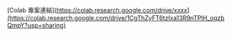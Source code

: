  [Colab 專案連結](https://colab.research.google.com/drive/xxxx](https://colab.research.google.com/drive/1CgThZyFT6tzIxa13R9nTPlH_oqzbQmpY?usp=sharing)
